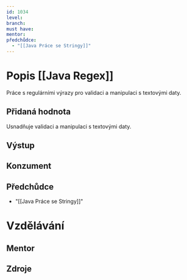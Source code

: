 ```yaml
---
id: 1034
level: 
branch: 
must have: 
mentor: 
předchůdce: 
  - "[[Java Práce se Stringy]]"
---
```



# Popis [[Java Regex]]
Práce s regulárními výrazy pro validaci a manipulaci s textovými daty.

## Přidaná hodnota
Usnadňuje validaci a manipulaci s textovými daty.

## Výstup


## Konzument


## Předchůdce

  - "[[Java Práce se Stringy]]"

# Vzdělávání


## Mentor


## Zdroje